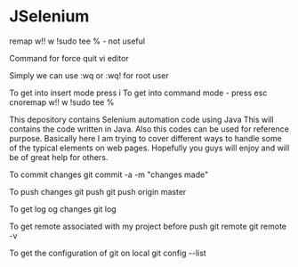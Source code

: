 # JSelenium
remap w!! w !sudo tee % - not useful 

Command for force quit vi editor 

Simply we can use :wq or :wq! for root user

To get into insert mode press i
To get into command mode - press esc 
cnoremap w!! w !sudo tee %

This depository contains Selenium automation code using Java
This will contains the code written in Java. Also this codes can be used for reference purpose.
Basically here I am trying to cover different ways to handle some of the typical elements on web pages.
Hopefully you guys will enjoy and will be of great help for others.

To commit changes 
git commit -a -m "changes made"

To push changes 
git push 
git push origin master

To get log og changes 
git log 

To get remote associated with my project before push
git remote
git remote -v

To get the configuration of git on local
git config --list



